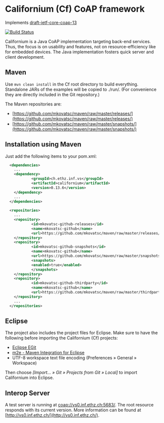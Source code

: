 Californium (Cf) CoAP framework
===============================

Implements [draft-ietf-core-coap-13](http://tools.ietf.org/html/draft-ietf-core-coap-13)

[![Build Status](https://api.travis-ci.org/mkovatsc/Californium.png?branch=coap-13)](https://travis-ci.org/mkovatsc/Californium)

Californium is a Java CoAP implementation targeting back-end services. Thus, the
focus is on usability and features, not on resource-efficiency like for embedded
devices. The Java implementation fosters quick server and client development.

Maven
-----

Use `mvn clean install` in the Cf root directory to build everything.
Standalone JARs of the examples will be copied to ./run/.
(For convenience they are directly included in the Git repository.)

The Maven repositories are:

* [https://github.com/mkovatsc/maven/raw/master/releases/](https://github.com/mkovatsc/maven/raw/master/releases/)
* [https://github.com/mkovatsc/maven/raw/master/snapshots/](https://github.com/mkovatsc/maven/raw/master/snapshots/)

Installation using Maven
------------------------

Just add the following items to your pom.xml:

```xml
  <dependencies>
    ...
    <dependency>
            <groupId>ch.ethz.inf.vs</groupId>
            <artifactId>californium</artifactId>
            <version>0.13.6</version>
    </dependency>
    ...
  </dependencies>
  
  <repositories>
    ...
    <repository>
            <id>mkovatsc-github-releases</id>
            <name>mkovatsc-github</name>
            <url>https://github.com/mkovatsc/maven/raw/master/releases/</url>
    </repository>
    <repository>
            <id>mkovatsc-github-snapshots</id>
            <name>mkovatsc-github</name>
            <url>https://github.com/mkovatsc/maven/raw/master/snapshots/</url>
            <snapshots>
            <enabled>true</enabled>
            </snapshots>
    </repository>
    <repository>
            <id>mkovatsc-github-thirdparty</id>
            <name>mkovatsc-github</name>
            <url>https://github.com/mkovatsc/maven/raw/master/thirdparty/</url>
    </repository>
    ...
  </repositories>
```

Eclipse
-------

The project also includes the project files for Eclipse. Make sure to have the
following before importing the Californium (Cf) projects:

* [Eclipse EGit](http://www.eclipse.org/egit/)
* [m2e - Maven Integration for Eclipse](http://www.eclipse.org/m2e/)
* UTF-8 workspace text file encoding (Preferences &raquo; General &raquo; Workspace)

Then choose *[Import... &raquo; Git &raquo; Projects from Git &raquo; Local]*
to import Californium into Eclipse.

Interop Server
--------------

A test server is running at [coap://vs0.inf.ethz.ch:5683/](coap://vs0.inf.ethz.ch:5683/).
The root resource responds with its current version. More information
can be found at [http://vs0.inf.ethz.ch/](http://vs0.inf.ethz.ch/).
